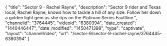 {
    "title": "Sector 9 - Rachel Rayne",
    "description": "Sector 9 rider and Texas local, Rachel Rayne, knows how to tackle a hill of any size. Follow her down a golden light gem as she rips on the Platinum Series Faultline.",
    "channelid": "3764445",
    "videoid": "6380394",
    "date_created": "1440446447",
    "date_modified": "1450471398",
    "type": "captivate",
    "layout": "channelVideo",
    "url": "\/sector-9\/sector-9-rachel-rayne\/3764445-6380394"
}